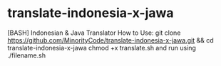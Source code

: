 # translate-indonesia-x-jawa
[BASH] Indonesian &amp; Java Translator
How to Use:
git clone https://github.com/MinorityCode/translate-indonesia-x-jawa.git && cd translate-indonesia-x-jawa
chmod +x translate.sh
and run using ./filename.sh

